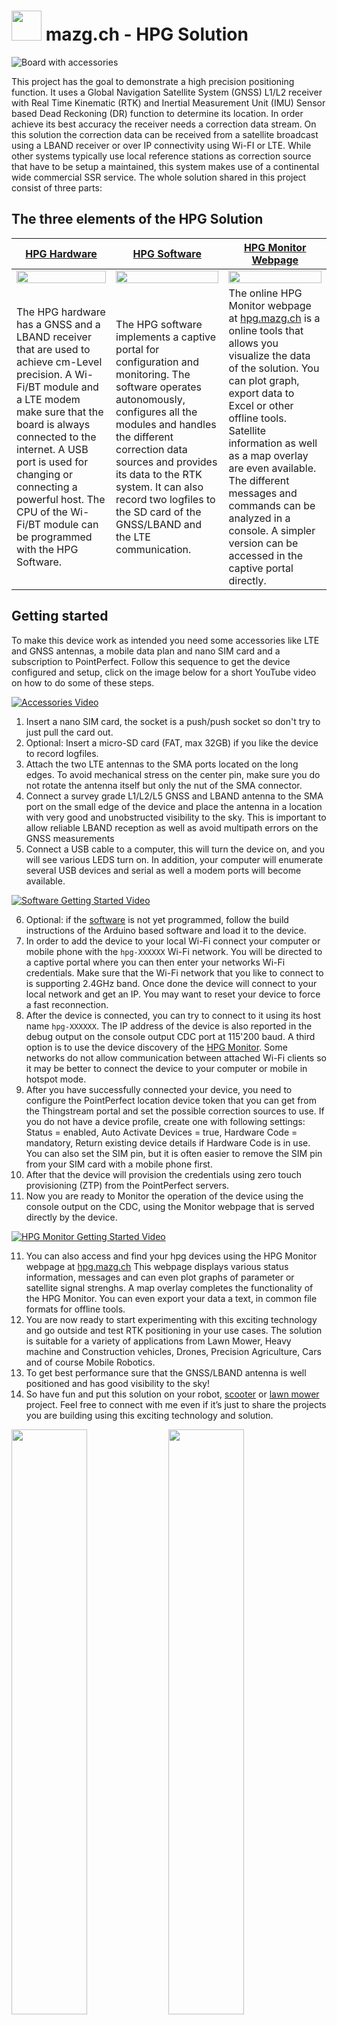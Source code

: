 # <img src="./monitor/img/favicon.svg" height="48" width="48"/> mazg.ch - HPG Solution

![Board with accessories](docu/Board_v09_onSchematic.png)

This project has the goal to demonstrate a high precision positioning function. It uses a Global Navigation Satellite System (GNSS) L1/L2 receiver with Real Time Kinematic (RTK) and Inertial Measurement Unit (IMU) Sensor based Dead Reckoning (DR) function to determine its location. In order achieve its best accuracy the receiver needs a correction data stream. On this solution the correction data can be received from a satellite broadcast using a LBAND receiver or over IP connectivity using Wi-FI or LTE. While other systems typically use local reference stations as correction source that have to be setup a maintained, this system makes use of a continental wide commercial SSR service. The whole solution shared in this project consist of three parts: 

## The three elements of the HPG Solution 

| [**HPG Hardware**](./hardware) | [**HPG Software**](./software) | [**HPG Monitor Webpage**](./monitor) |
|----------|----------|---------|
| <img width ="100%" src="docu/Board_v09_Angled.png"> | <img width ="100%" src="docu/Arduino_Software.png"> | <img width ="100%" src="docu/HPG_MonitorSmall.png"> |
| The HPG hardware has a GNSS and a LBAND receiver that are used to achieve cm-Level precision. A Wi-Fi/BT module and a LTE modem make sure that the board is always connected to the internet. A USB port is used for changing or connecting a powerful host. The CPU of the Wi-Fi/BT module can be programmed with the HPG Software. | The HPG software implements a captive portal for configuration and monitoring. The software operates autonomously, configures all the modules and handles the different correction data sources and provides its data to the RTK system. It can also record two logfiles to the SD card of the GNSS/LBAND and the LTE communication. | The online HPG Monitor webpage at [hpg.mazg.ch](http://hpg.mazg.ch) is a online tools that allows you visualize the data of the solution. You can plot graph, export data to Excel or other offline tools. Satellite information as well as a map overlay are even available. The different messages and commands can be analyzed in a console. A simpler version can be accessed in the captive portal directly. |  

## Getting started

To make this device work as intended you need some accessories like LTE and GNSS antennas, a mobile data plan and nano SIM card and a subscription to PointPerfect. Follow this sequence to get the device configured and setup, click on the image below for a short YouTube video on how to do some of these steps.

[![Accessories Video](docu/AccessoriesPlay.jpg)](https://youtu.be/jzHmvw_pzyI)

1. Insert a nano SIM card, the socket is a push/push socket so don't try to just pull the card out.
2. Optional: Insert a micro-SD card (FAT, max 32GB) if you like the device to record logfiles. 
3. Attach the two LTE antennas to the SMA ports located on the long edges. To avoid mechanical stress on the center pin, make sure you do not rotate the antenna itself but only the nut of the SMA connector. 
4. Connect a survey grade L1/L2/L5 GNSS and LBAND antenna to the SMA port on the small edge of the device and place the antenna in a location with very good and unobstructed visibility to the sky. This is important to allow reliable LBAND reception as well as avoid multipath errors on the GNSS measurements 
5. Connect a USB cable to a computer, this will turn the device on, and you will see various LEDS turn on. In addition, your computer will enumerate several USB devices and serial as well a modem ports will become available.  

[![Software Getting Started Video](docu/Arduino_SoftwarePlay.png)](https://youtu.be/k2dovptFn9o)

6. Optional: if the [software](./software) is not yet programmed, follow the build instructions of the Arduino based software and load it to the device. 
7. In order to add the device to your local Wi-Fi connect your computer or mobile phone with the `hpg-XXXXXX` Wi-Fi network. You will be directed to a captive portal where you can then enter your networks Wi-Fi credentials. Make sure that the Wi-Fi network that you like to connect to is supporting 2.4GHz band. Once done the device will connect to your local network and get an IP. You may want to reset your device to force a fast reconnection.
8. After the device is connected, you can try to connect to it using its host name `hpg-XXXXXX`. The IP address of the device is also reported in the debug output on the console output CDC port at 115'200 baud. A third option is to use the device discovery of the [HPG Monitor](http://hpg.mazg.ch). Some networks do not allow communication between attached Wi-Fi clients so it may be better to connect the device to your computer or mobile in hotspot mode. 
9. After you have successfully connected your device, you need to configure the PointPerfect location device token that you can get from the Thingstream portal and set the possible correction sources to use. If you do not have a device profile, create one with following settings: Status = enabled, Auto Activate Devices = true, Hardware Code = mandatory, Return existing device details if Hardware Code is in use. You can also set the SIM pin, but it is often easier to remove the SIM pin from your SIM card with a mobile phone first. 
10. After that the device will provision the credentials using zero touch provisioning (ZTP) from the PointPerfect servers.
11. Now you are ready to Monitor the operation of the device using the console output on the CDC, using the Monitor webpage that is served directly by the device.

[![HPG Monitor Getting Started Video](docu/HPG_MonitorSmallPlay.png)](https://youtu.be/LLKUxa8krcs)
  
11. You can also access and find your hpg devices using the HPG Monitor webpage at [hpg.mazg.ch](http://hpg.mazg.ch) This webpage displays various status information, messages and can even plot graphs of parameter or satellite signal strenghs. A map overlay completes the functionality of the HPG Monitor. You can even export your data a text, in common file formats for offline tools.
12. You are now ready to start experimenting with this exciting technology and go outside and test RTK positioning in your use cases. The solution is suitable for a variety of applications from Lawn Mower, Heavy machine and Construction vehicles, Drones, Precision Agriculture, Cars and of course Mobile Robotics. 
13. To get best performance sure that the GNSS/LBAND antenna is well positioned and has good visibility to the sky!
14. So have fun and put this solution on your robot, [scooter](docu/Scooter.md) or [lawn mower](docu/Mower.md) project. Feel free to connect with me even if it’s just to share the projects you are building using this exciting technology and solution.

<img width ="49%" src="docu/Scooter.jpg"> <img width ="49%" src="docu/Mower.jpg"> 

## Quick Reference Card

<img width ="100%" src="docu/Board_v09_Pinout.png">

## An all [u-blox](https://www.u-blox.com) solution

This solution is an attempt to design a 'full u-blox solution' using various products In particular the solution implements following hardware and services:

| u-blox Product / Service | Description |
|:--------------:|-----------------------|
| [NINA-W106](https://www.u-blox.com/en/product/nina-w10-series-open-cpu) | An ESP32 based WIFI and BT module with Open CPU that will host the application.     | 
| [LARA-R6001D](https://www.u-blox.com/en/product/lara-r6-series) | A LTE Cat 1 cellular modem with 2G / 3G fallback. |
| [ZED-F9R](https://www.u-blox.com/en/product/zed-f9r-module) | A GNSS Module with RTK, DR and L1/L2 multiband capability. |
| [NEO-D9S](https://www.u-blox.com/en/product/neo-d9s-series) | A LBAND receiver to get PointPerfect correction service. | 
| [ANN-MB](https://www.u-blox.com/en/product/ann-mb-series) | L1/L2 multi-band, high precision GNSS antenna | 
| [PointPerfect](https://www.u-blox.com/en/product/pointperfect) | A continental wide SSR correction service with coverage in Europe and North America. |
| [AssistNow](https://www.u-blox.com/en/product/assistnow) | A assisted GNSS services that allows to speed up the system start. |

The hardware allows different SKUs and can be assembled with alternative modules with compatible form-factors such as [SARA-R510S](https://www.u-blox.com/en/product/sara-r5-series), [LENA-R8001](https://www.u-blox.com/en/product/lena-r8-series), [ZED-F9P](https://www.u-blox.com/en/product/zed-f9p-module) or [NEO-D9C](https://www.u-blox.com/en/product/neo-d9c-series).

## Availability

As this is a private project, availability of real prototypes and hardware is pretty much limited to friends and colleagues. I am sharing here my work with the open source community with the goal that others can learn from it and collaborate. If you like to have a discussion or business interesst you can contact me with a DM.

<img width ="49%" src="docu/Boards_v09.jpg"> <img width ="49%" src="docu/Boards2_v09.jpg">


